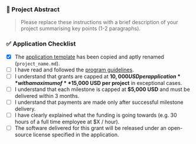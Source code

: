 ### 💪 Project Abstract

> Please replace these instructions with a brief description of your project summarising key points (1-2 paragraphs).

### ✅ Application Checklist

- [x] The [application template](https://github.com/Polkadot-Fast-Grants/apply/blob/master/applications/application-template.md) has been copied and aptly renamed (`project_name.md`).
- [ ] I have read and followed the [program guidelines](https://github.com/Polkadot-Fast-Grants/apply#guidelines).
- [ ] I understand that grants are capped at **$10,000 USD per application** with a maximum of **$15,000 USD per project** in exceptional cases.
- [ ] I understand that each milestone is capped at **$5,000 USD** and must be delivered within 3 months.
- [ ] I understand that payments are made only after successful milestone delivery.
- [ ] I have clearly explained what the funding is going towards (e.g. 30 hours of a full time employee at $X / hour).
- [ ] The software delivered for this grant will be released under an open-source license specified in the application.
